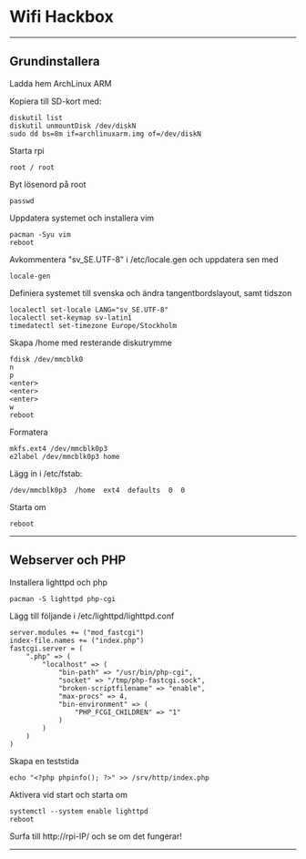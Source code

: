 Wifi Hackbox
============

---

Grundinstallera
---------------

Ladda hem ArchLinux ARM

Kopiera till SD-kort med:

    diskutil list
    diskutil unmountDisk /dev/diskN
    sudo dd bs=8m if=archlinuxarm.img of=/dev/diskN

Starta rpi

    root / root

Byt lösenord på root

    passwd

Uppdatera systemet och installera vim

    pacman -Syu vim
    reboot

Avkommentera "sv_SE.UTF-8" i /etc/locale.gen och uppdatera sen med

    locale-gen

Definiera systemet till svenska och ändra tangentbordslayout, samt tidszon

    localectl set-locale LANG="sv_SE.UTF-8"
    localectl set-keymap sv-latin1
    timedatectl set-timezone Europe/Stockholm
    
Skapa /home med resterande diskutrymme

    fdisk /dev/mmcblk0
    n
    p
    <enter>
    <enter>
    <enter>
    w
    reboot

Formatera

    mkfs.ext4 /dev/mmcblk0p3
    e2label /dev/mmcblk0p3 home

Lägg in i /etc/fstab:

    /dev/mmcblk0p3  /home  ext4  defaults  0  0

Starta om

    reboot

---

Webserver och PHP
-----------------

Installera lighttpd och php

    pacman -S lighttpd php-cgi

Lägg till följande i /etc/lighttpd/lighttpd.conf

    server.modules += ("mod_fastcgi")
    index-file.names += ("index.php")
    fastcgi.server = ( 
        ".php" => (
            "localhost" => ( 
                "bin-path" => "/usr/bin/php-cgi",
                "socket" => "/tmp/php-fastcgi.sock",
                "broken-scriptfilename" => "enable",
                "max-procs" => 4,
                "bin-environment" => (
                    "PHP_FCGI_CHILDREN" => "1"
                )
            )
        )   
    )

Skapa en teststida

    echo "<?php phpinfo(); ?>" >> /srv/http/index.php

Aktivera vid start och starta om

    systemctl --system enable lighttpd
    reboot

Surfa till http://rpi-IP/ och se om det fungerar!

---